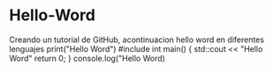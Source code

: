 # Hello-Word
Creando un tutorial de GitHub, acontinuacion hello word en diferentes lenguajes
print("Hello Word")
#include <iostream>
int main() {
  std::cout << "Hello Word"
  return 0;
}
console.log("Hello Word)
